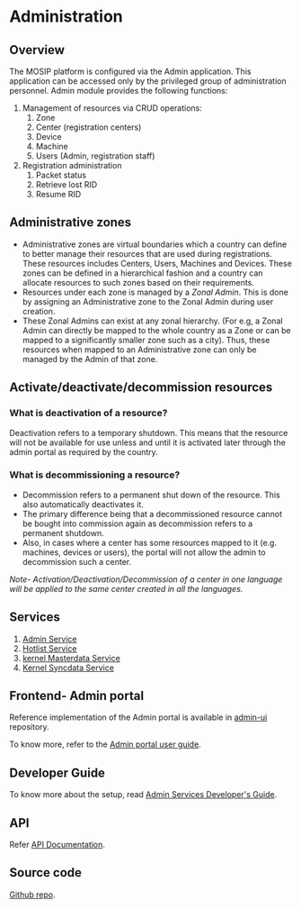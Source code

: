 # Administration

## Overview
The MOSIP platform is configured via the Admin application. This application can be accessed only by the privileged group of administration personnel. 
Admin module provides the following functions: 
1. Management of resources via CRUD operations:
    1. Zone 
    1. Center (registration centers)
    1. Device
    1. Machine
    1. Users (Admin, registration staff)
1. Registration administration
    1. Packet status 
    1. Retrieve lost RID
    1. Resume RID

## Administrative zones

* Administrative zones are virtual boundaries which a country can define to better manage their resources that are used during registrations. These resources includes Centers, Users, Machines and Devices. These zones can be defined in a hierarchical fashion and a country can allocate resources to such zones based on their requirements.
* Resources under each zone is managed by a *Zonal Admin*. This is done by assigning an Administrative zone to the Zonal Admin during user creation. 
* These Zonal Admins can exist at any zonal hierarchy. (For e.g, a Zonal Admin can directly be mapped to the whole country as a Zone or can be mapped to a significantly smaller zone such as a city). Thus, these resources when mapped to an Administrative zone can only be managed by the Admin of that zone.

## Activate/deactivate/decommission resources

### What is deactivation of a resource?
Deactivation refers to a temporary shutdown. This means that the resource will not be available for use unless and until it is activated later through the admin portal as required by the country.

### What is decommissioning a resource?
* Decommission refers to a permanent shut down of the resource. This also automatically deactivates it. 
* The primary difference being that a decommissioned resource cannot be bought into commission again as decommission refers to a permanent shutdown.
* Also, in cases where a center has some resources mapped to it (e.g. machines, devices or users), the portal will not allow the admin to decommission such a center.

 *Note- Activation/Deactivation/Decommission of a center in one language will be applied to the same center created in all the languages.*

## Services
1. [Admin Service](https://github.com/mosip/admin-services/tree/release-1.2.0/admin/admin-service)
2. [Hotlist Service](https://github.com/mosip/admin-services/tree/release-1.2.0/admin/hotlist-service)
3. [kernel Masterdata Service](https://github.com/mosip/admin-services/tree/release-1.2.0/admin/kernel-masterdata-service)
4. [Kernel Syncdata Service](https://github.com/mosip/admin-services/tree/release-1.2.0/admin/kernel-syncdata-service)

## Frontend- Admin portal
Reference implementation of the Admin portal is available in [admin-ui](https://github.com/mosip/admin-ui/tree/master) repository.

To know more, refer to the [Admin portal user guide](admin-portal-user-guide.md).

## Developer Guide

To know more about the setup, read [Admin Services Developer's Guide](https://docs.mosip.io/1.2.0/modules/administration/admin-services-developers-guide).

## API
Refer [API Documentation](https://mosip.github.io/documentation/release-1.2.0/release-1.2.0.html).

## Source code 
[Github repo](https://github.com/mosip/admin-services/tree/release-1.2.0).
